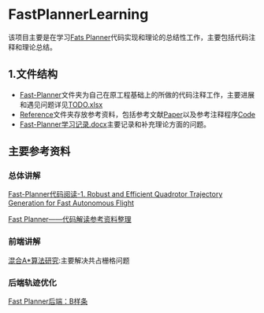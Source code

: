 # FastPlannerLearning

该项目主要是在学习[Fats Planner](https://github.com/HKUST-Aerial-Robotics/Fast-Planner)代码实现和理论的总结性工作，主要包括代码注释和理论总结。

## 1.文件结构
* [Fast-Planner](./Fast-Planner/)文件夹为自己在原工程基础上的所做的代码注释工作，主要进展和遇见问题详见[TODO.xlsx](./TODO.xlsx)
* [Reference](./Reference/)文件夹存放参考资料，包括参考文献[Paper](./Reference/Paper/)以及参考注释程序[Code](./Reference/Code/)
* [Fast-Planner学习记录.docx](./Fast-Planner学习记录.docx)主要记录和补充理论方面的问题。



## 主要参考资料

### 总体讲解
[Fast-Planner代码阅读-1. Robust and Efficient Quadrotor Trajectory Generation for Fast Autonomous Flight](https://blog.csdn.net/weixin_42284263/article/details/119204964)

[Fast Planner——代码解读参考资料整理](https://blog.csdn.net/tugepaopaoo/article/details/128242192)

### 前端讲解
[混合A*算法研究](https://blog.csdn.net/robinvista/article/details/106279968):主要解决共占栅格问题

### 后端轨迹优化
[Fast Planner后端：B样条](https://www.bilibili.com/video/BV1zG411G7Pe/?spm_id_from=333.337.search-card.all.click)
